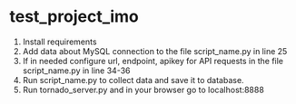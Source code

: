 # test_project_imo

1. Install requirements
2. Add data about MySQL connection to the file script_name.py in line 25
3. If in needed configure url, endpoint, apikey for API requests in the file script_name.py in line 34-36
4. Run script_name.py to collect data and save it to database.
5. Run tornado_server.py and in your browser go to localhost:8888
